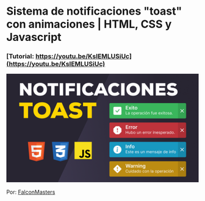 # Sistema de notificaciones "toast" con animaciones | HTML, CSS y Javascript

### [Tutorial: https://youtu.be/KsIEMLUSiUc](https://youtu.be/KsIEMLUSiUc)

![Sistema de notificaciones "toast" con animaciones | HTML, CSS y Javascript](https://raw.githubusercontent.com/falconmasters/notificaciones-toast/master/img/thumb.png)

Por: [FalconMasters](http://www.falconmasters.com)

